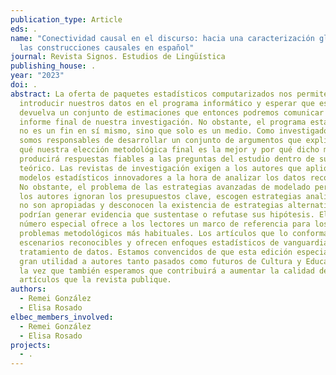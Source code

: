 ```yaml
---
publication_type: Article
eds: .
name: "Conectividad causal en el discurso: hacia una caracterización global de
  las construcciones causales en español"
journal: Revista Signos. Estudios de Lingüística
publishing_house: .
year: "2023"
doi: .
abstract: La oferta de paquetes estadísticos computarizados nos permite
  introducir nuestros datos en el programa informático y esperar que este nos
  devuelva un conjunto de estimaciones que entonces podremos comunicar en el
  informe final de nuestra investigación. No obstante, el programa estadístico
  no es un fin en sí mismo, sino que solo es un medio. Como investigadores,
  somos responsables de desarrollar un conjunto de argumentos que explique por
  qué nuestra elección metodológica final es la mejor y por qué dicho método
  producirá respuestas fiables a las preguntas del estudio dentro de su contexto
  teórico. Las revistas de investigación exigen a los autores que apliquen
  modelos estadísticos innovadores a la hora de analizar los datos recopilados.
  No obstante, el problema de las estrategias avanzadas de modelado persiste;
  los autores ignoran los presupuestos clave, escogen estrategias analíticas que
  no son apropiadas y desconocen la existencia de estrategias alternativas que
  podrían generar evidencia que sustentase o refutase sus hipótesis. El presente
  número especial ofrece a los lectores un marco de referencia para los
  problemas metodológicos más habituales. Los artículos que lo conforman abordan
  escenarios reconocibles y ofrecen enfoques estadísticos de vanguardia para el
  tratamiento de datos. Estamos convencidos de que esta edición especial será de
  gran utilidad a autores tanto pasados como futuros de Cultura y Educación, a
  la vez que también esperamos que contribuirá a aumentar la calidad de los
  artículos que la revista publique.
authors:
  - Remei González
  - Elisa Rosado
elbec_members_involved:
  - Remei González
  - Elisa Rosado
projects:
  - .
---
```

